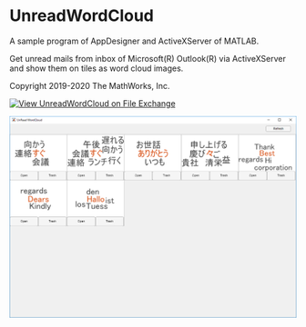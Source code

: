 # UnreadWordCloud
A sample program of AppDesigner and ActiveXServer of MATLAB.

Get unread mails from inbox of Microsoft(R) Outlook(R) via ActiveXServer and show them on tiles as word cloud images.

Copyright 2019-2020 The MathWorks, Inc.

[![View UnreadWordCloud on File Exchange](https://www.mathworks.com/matlabcentral/images/matlab-file-exchange.svg)](https://www.mathworks.com/matlabcentral/fileexchange/72066-unreadwordcloud)

![screenshot.png](screenshot.png)

